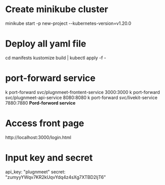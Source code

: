 # Create minikube cluster
minikube start -p new-project --kubernetes-version=v1.20.0

# Deploy all yaml file 
cd manifests
kustomize build | kubectl apply -f -     


# port-forward service
k port-forward svc/plugnmeet-frontent-service 3000:3000
k port-forward svc/plugnmeet-api-service 8080:8080
k port-forward svc/livekit-service 7880:7880
**Pord-forword service**

# Access front page
http://localhost:3000/login.html

# Input key and secret
api_key: "plugnmeet"
secret: "zumyyYWqv7KR2kUqvYdq4z4sXg7XTBD2ljT6"